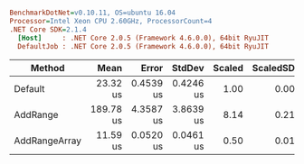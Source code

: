 ``` ini

BenchmarkDotNet=v0.10.11, OS=ubuntu 16.04
Processor=Intel Xeon CPU 2.60GHz, ProcessorCount=4
.NET Core SDK=2.1.4
  [Host]     : .NET Core 2.0.5 (Framework 4.6.0.0), 64bit RyuJIT
  DefaultJob : .NET Core 2.0.5 (Framework 4.6.0.0), 64bit RyuJIT


```
|        Method |      Mean |     Error |    StdDev | Scaled | ScaledSD |
|-------------- |----------:|----------:|----------:|-------:|---------:|
|       Default |  23.32 us | 0.4539 us | 0.4246 us |   1.00 |     0.00 |
|      AddRange | 189.78 us | 4.3587 us | 3.8639 us |   8.14 |     0.21 |
| AddRangeArray |  11.59 us | 0.0520 us | 0.0461 us |   0.50 |     0.01 |
